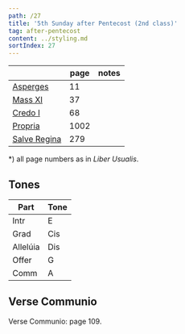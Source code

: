 ```yaml
---
path: /27
title: '5th Sunday after Pentecost (2nd class)'
tag: after-pentecost
content: ../styling.md
sortIndex: 27
---
```


|   | page | notes   |
|---|---|---|
| [Asperges](/pdf/asperges.pdf) | 11 ||
| [Mass XI](/pdf/xi.pdf) | 37 ||
| [Credo I](/pdf/credo-i.pdf) | 68 ||
| [Propria](/pdf/5th-sunday-after-pentecost.pdf)  | 1002 ||
| [Salve Regina](/pdf/salve-regina.pdf)  | 279  ||

*) all page numbers as in _Liber Usualis_.

## Tones

| Part  | Tone |
|---|---|
| Intr | E |
| Grad | Cis |
| Allelúia | Dis |
| Offer | G |
| Comm | A |

## Verse Communio
Verse Communio: page 109.
